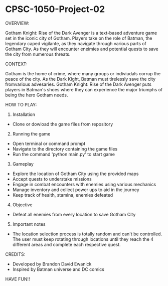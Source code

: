 # CPSC-1050-Project-02

OVERVIEW:

Gotham Knight: Rise of the Dark Avenger is a text-based adventure game set in the iconic city of Gotham. Players take on the role of Batman, the legendary caped vigilante, as they navigate through various parts of Gotham City. As they will encounter eneimies and potential quests to save the city from numerous threats.

CONTEXT:

Gotham is the home of crime, where many groups or indiviudals corrup the peace of the city. As the Dark Kight, Batman must tirelessly save the city fromvarious advesaries. Gotham Knight: Rise of the Dark Avenger puts players in Batman's shoes where they can experience the major triumphs of being the hero Gotham needs.

HOW TO PLAY:

1) Installation

- Clone or dowload the game files from repository

2) Running the game

- Open terminal or command prompt
- Navigate to the directory containing the game files
- Run the command 'python main.py' to start game

3) Gameplay

- Explore the location of Gotham City using the provided maps
- Accept quests to understake missions
- Engage in combat encounters with enemies using various mechanics
- Manage inventory and collect power ups to aid in the journey
- Keep track of health, stamina, enemies defeated

4) Objective

- Defeat all enemies from every location to save Gotham City

5) Important notes

- The location selection process is totally random and can't be controlled. The user must keep rotating through locations until they reach the 4 different areas and complete each respective quest.



CREDITS:

- Developed by Brandon David Ewanick
- Inspired by Batman universe and DC comics

HAVE FUN!!